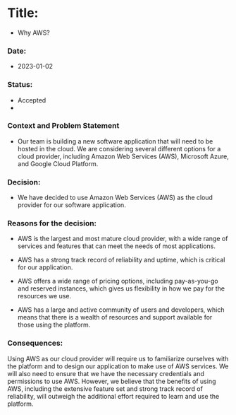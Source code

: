 # Title: 
- Why AWS?

### Date:
- 2023-01-02

### Status:
- Accepted
- 
### Context and Problem Statement
- Our team is building a new software application that will need to be hosted in the cloud. We are considering several different options for a cloud provider, including Amazon Web Services (AWS), Microsoft Azure, and Google Cloud Platform.


### Decision:
- We have decided to use Amazon Web Services (AWS) as the cloud provider for our software application.
### Reasons for the decision:
- AWS is the largest and most mature cloud provider, with a wide range of services and features that can meet the needs of most applications.

- AWS has a strong track record of reliability and uptime, which is critical for our application.

- AWS offers a wide range of pricing options, including pay-as-you-go and reserved instances, which gives us flexibility in how we pay for the resources we use.

- AWS has a large and active community of users and developers, which means that there is a wealth of resources and support available for those using the platform.

### Consequences:
 Using AWS as our cloud provider will require us to familiarize ourselves with the platform and to design our application to make use of AWS services. We will also need to ensure that we have the necessary credentials and permissions to use AWS. However, we believe that the benefits of using AWS, including the extensive feature set and strong track record of reliability, will outweigh the additional effort required to learn and use the platform.
